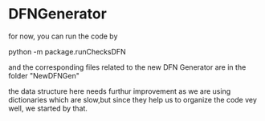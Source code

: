 # DFNGenerator

for now, you can run the code by 

python -m package.runChecksDFN


and the corresponding files related to the new DFN Generator are in the folder "NewDFNGen"

the data structure here needs furthur improvement as we are using dictionaries which are slow,but since they help us to organize the code vey well, we started by that.
